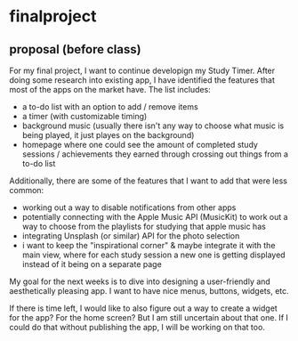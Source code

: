 # finalproject

## proposal (before class)

For my final project, I want to continue developign my Study Timer. After doing some research into existing app, I have identified the features that most of the apps on the market have. The list includes:
- a to-do list with an option to add / remove items
- a timer (with customizable timing)
- background music (usually there isn't any way to choose what music is being played, it just playes on the background)
- homepage where one could see the amount of completed study sessions / achievements they earned through crossing out things from a to-do list 

Additionally, there are some of the features that I want to add that were less common:
- working out a way to disable notifications from other apps
- potentially connecting with the Apple Music API (MusicKit) to work out a way to choose from the playlists for studying that apple music has 
- integrating Unsplash (or similar) API for the photo selection
- i want to keep the "inspirational corner" & maybe integrate it with the main view, where for each study session a new one is getting displayed instead of it being on a separate page

My goal for the next weeks is to dive into designing a user-friendly and aesthetically pleasing app. I want to have nice menus, buttons, widgets, etc. 

If there is time left, I would like to also figure out a way to create a widget for the app? For the home screen? But I am still uncertain about that one. If I could do that without publishing the app, I will be working on that too. 